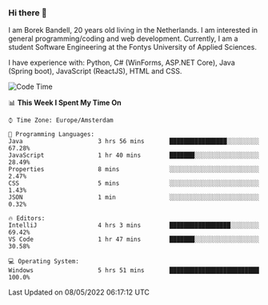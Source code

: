 ### Hi there 👋

I am Borek Bandell, 20 years old living in the Netherlands. I am interested in general programming/coding and web development. Currently, I am a student Software Engineering at the Fontys University of Applied Sciences.

I have experience with: Python, C# (WinForms, ASP.NET Core), Java (Spring boot), JavaScript (ReactJS), HTML and CSS.

<!--START_SECTION:waka-->
![Code Time](http://img.shields.io/badge/Code%20Time-113%20hrs%2018%20mins-blue)

📊 **This Week I Spent My Time On** 

```text
⌚︎ Time Zone: Europe/Amsterdam

💬 Programming Languages: 
Java                     3 hrs 56 mins       ████████████████░░░░░░░░░   67.28% 
JavaScript               1 hr 40 mins        ███████░░░░░░░░░░░░░░░░░░   28.49% 
Properties               8 mins              ░░░░░░░░░░░░░░░░░░░░░░░░░   2.47% 
CSS                      5 mins              ░░░░░░░░░░░░░░░░░░░░░░░░░   1.43% 
JSON                     1 min               ░░░░░░░░░░░░░░░░░░░░░░░░░   0.32%

🔥 Editors: 
IntelliJ                 4 hrs 3 mins        █████████████████░░░░░░░░   69.42% 
VS Code                  1 hr 47 mins        ███████░░░░░░░░░░░░░░░░░░   30.58%

💻 Operating System: 
Windows                  5 hrs 51 mins       █████████████████████████   100.0%

```


 Last Updated on 08/05/2022 06:17:12 UTC
<!--END_SECTION:waka-->

<!--**tcBorek2002/tcBorek2002** is a ✨ _special_ ✨ repository because its `README.md` (this file) appears on your GitHub profile.

Here are some ideas to get you started:

- 🔭 I’m currently working on ...
- 🌱 I’m currently learning ...
- 👯 I’m looking to collaborate on ...
- 🤔 I’m looking for help with ...
- 💬 Ask me about ...
- 📫 How to reach me: ...
- 😄 Pronouns: ...
- ⚡ Fun fact: ...
-->
